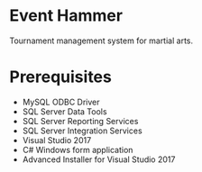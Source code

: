 # Event Hammer
Tournament management system for martial arts.

# Prerequisites
- MySQL ODBC Driver
- SQL Server Data Tools
- SQL Server Reporting Services
- SQL Server Integration Services
- Visual Studio 2017
- C# Windows form application
- Advanced Installer for Visual Studio 2017

